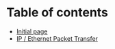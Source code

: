 # Table of contents

* [Initial page](README.md)
* [IP / Ethernet Packet Transfer](ip-ethernet-packet-transfer.md)

